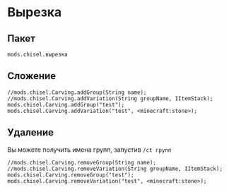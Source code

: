 # Вырезка

## Пакет

`mods.chisel.вырезка`

## Сложение

```zenscript
//mods.chisel.Carving.addGroup(String name);
//mods.chisel.Carving.addVariation(String groupName, IItemStack);
mods.chisel.Carving.addGroup("test");
mods.chisel.Carving.addVariation("test", <minecraft:stone>);
```

## Удаление

Вы можете получить имена групп, запустив `/ct групп`

```zenscript
//mods.chisel.Carving.removeGroup(String name);
//mods.chisel.Carving.removeVariation(String groupName, IItemStack);
mods.chisel.Carving.removeGroup("test");
mods.chisel.Carving.removeVariation("test", <minecraft:stone>);
```
